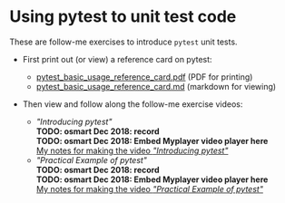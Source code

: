 # Using pytest to unit test code

These are follow-me exercises to introduce `pytest` unit tests.

* First print out (or view) a reference card on pytest:
  *  [pytest_basic_usage_reference_card.pdf](
     ../.instructions/0_starting_pytest/pytest_basic_usage_reference_card.pdf)
     (PDF for printing)
  *  [pytest_basic_usage_reference_card.md](
     ../.instructions/0_starting_pytest/pytest_basic_usage_reference_card.md)
     (markdown for viewing)

* Then view and follow along the follow-me exercise videos:
  * *"Introducing pytest"*\
    **TODO: osmart Dec 2018: record**\
    **TODO: osmart Dec 2018: Embed Myplayer video player here**\
    [My notes for making the video *"Introducing pytest"*](
    ../.instructions/0_starting_pytest/introducing_pytest_video_notes.md) 
  * *"Practical Example of pytest"*\
    **TODO: osmart Dec 2018: record**\
    **TODO: osmart Dec 2018: Embed Myplayer video player here**\
    [My notes for making the video *"Practical Example of pytest"*](
    ../.instructions/0_starting_pytest/practical_example_video_notes.md)
